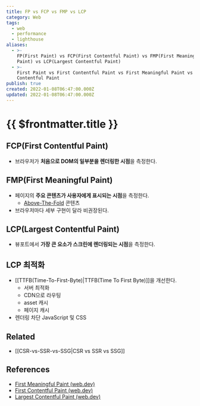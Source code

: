 ```yaml
---
title: FP vs FCP vs FMP vs LCP
category: Web
tags:
  - web
  - performance
  - lighthouse
aliases:
  - >-
    FP(First Paint) vs FCP(First Contentful Paint) vs FMP(First Meaningful
    Paint) vs LCP(Largest Contentful Paint)
  - >-
    First Paint vs First Contentful Paint vs First Meaningful Paint vs Largest
    Contentful Paint
publish: true
created: 2022-01-08T06:47:00.000Z
updated: 2022-01-08T06:47:00.000Z
---
```


# {{ $frontmatter.title }}

## FCP(First Contentful Paint)

- 브라우저가 **처음으로 DOM의 일부분을 렌더링한 시점**을 측정한다.

## FMP(First Meaningful Paint)

- 페이지의 **주요 콘텐츠가 사용자에게 표시되는 시점**을 측정한다.
  - [Above-The-Fold](https://en.wikipedia.org/wiki/Above_the_fold) 콘텐츠
- 브라우저마다 세부 구현이 달라 비권장된다.

## LCP(Largest Contentful Paint)

- 뷰포트에서 **가장 큰 요소가 스크린에 렌더링되는 시점**을 측정한다.

## LCP 최적화

- [[TTFB(Time-To-First-Byte)|TTFB(Time To First Byte)]]을 개선한다.
  - 서버 최적화
  - CDN으로 라우팅
  - asset 캐시
  - 페이지 캐시
- 렌더링 차단 JavaScript 및 CSS

## Related

- [[CSR-vs-SSR-vs-SSG|CSR vs SSR vs SSG]]

## References

- [First Meaningful Paint (web.dev)](https://web.dev/first-meaningful-paint/)
- [First Contentful Paint (web.dev)](https://web.dev/first-contentful-paint/)
- [Largest Contentful Paint (web.dev)](https://web.dev/lighthouse-largest-contentful-paint/)
